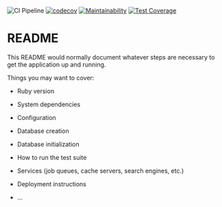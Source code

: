 ![CI Pipeline](https://github.com/JakeFantin/blogr/actions/workflows/ci_pipeline.yml/badge.svg)
[![codecov](https://codecov.io/gh/JakeFantin/blogr/branch/main/graph/badge.svg?token=BBI0HN44UU)](https://codecov.io/gh/JakeFantin/blogr)
[![Maintainability](https://api.codeclimate.com/v1/badges/52f0b6da0cdc4d434c34/maintainability)](https://codeclimate.com/github/JakeFantin/blogr/maintainability)
[![Test Coverage](https://api.codeclimate.com/v1/badges/52f0b6da0cdc4d434c34/test_coverage)](https://codeclimate.com/github/JakeFantin/blogr/test_coverage)

# README

This README would normally document whatever steps are necessary to get the
application up and running.

Things you may want to cover:

* Ruby version

* System dependencies

* Configuration

* Database creation

* Database initialization

* How to run the test suite

* Services (job queues, cache servers, search engines, etc.)

* Deployment instructions

* ...
